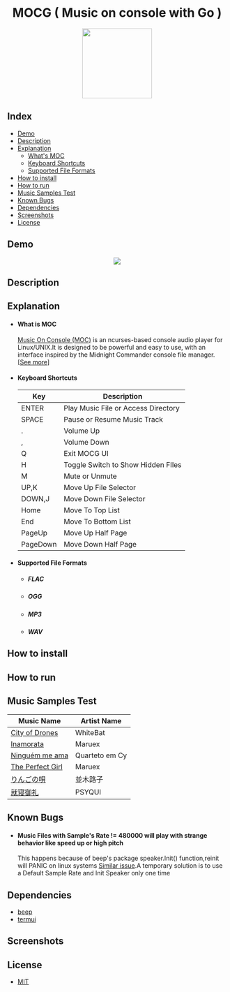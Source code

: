 <div align="center">
  <h1>MOCG ( Music on console with Go )</h1>
  <img src="https://images.squarespace-cdn.com/content/v1/5e10bdc20efb8f0d169f85f9/1590751925678-5XVSVXMC2BX38RNKKO19/music.png" style="width:160px;">
</div>

## Index
* [Demo](#demo)
* [Description](#description)
* [Explanation](#explanation)
    * [What's MOC](#what-is-moc)
    * [Keyboard Shortcuts](#keyboard-shortcuts)
    * [Supported File Formats](#supported-file-formats)
* [How to install](#how-to-install)   
* [How to run](#how-to-run)
* [Music Samples Test](#music-samples-test)
* [Known Bugs](#known-bugs)
* [Dependencies](#dependencies)    
* [Screenshots](#screenshots)
* [License](#license)

## Demo
  
  <div align="center">
    <img src="https://raw.githubusercontent.com/Chipskein/mocg/main/screenshots/demo.gif">
  </div>
  
  
## Description
  
## Explanation
* #### What is MOC
  [Music On Console (MOC)](https://github.com/jonsafari/mocp) is an ncurses-based console audio player for Linux/UNIX.It is designed to be powerful and easy to use, with an interface inspired by the Midnight Commander console file manager. [[See more]](https://en.wikipedia.org/wiki/Music_on_Console)
* #### Keyboard Shortcuts
  | **Key** 	        | **Description**                         |
  |-----------------	|-----------------------------------------|
  | ENTER            	| Play Music File or Access Directory     |
  | SPACE            	| Pause or Resume Music Track             |
  | .               	| Volume Up       	                      |
  | ,               	| Volume Down                             |
  | Q               	| Exit MOCG UI       	                    |
  | H               	| Toggle Switch to Show Hidden FIles      |
  | M               	| Mute or Unmute                          |
  | UP,K              | Move Up File Selector                   |
  | DOWN,J            | Move Down File Selector                 |
  | Home              | Move To Top List                        |
  | End               | Move To Bottom List                     |
  | PageUp            | Move Up Half Page                       |
  | PageDown          | Move Down Half Page                     |
  
* #### Supported File Formats
  * ##### FLAC
  * ##### OGG
  * ##### MP3
  * ##### WAV
## How to install
## How to run
## Music Samples Test
|                     **Music Name**                                  |   **Artist Name**    |
|---------------------------------------------------------------------|----------------------|
| [City of Drones](https://www.youtube.com/watch?v=qYTHZCBpycg)       |    WhiteBat      | 
| [Inamorata](https://www.youtube.com/watch?v=WzWSIvxEBrA)            |     Maruex       |  
| [Ninguém me ama](https://www.youtube.com/watch?v=iYENyuka2NQ)       |  Quarteto em Cy  |  
| [The Perfect Girl](https://www.youtube.com/watch?v=W5Sq71VTJ9Q)     |      Maruex      |  
| [りんごの唄](https://www.youtube.com/watch?v=OFXIXF_RYyw)             |     並木路子      |  
| [就寝御礼](https://www.youtube.com/watch?v=mEQZNRT6Pqk)               |     PSYQUI      |    

## Known Bugs
* #### Music Files with Sample's Rate != 480000 will play with strange behavior like speed up or high pitch
  This happens because of beep's package speaker.Init() function,reinit will PANIC on linux systems [Similar issue](https://github.com/faiface/beep/issues/146).A temporary solution is to use a Default Sample Rate and Init Speaker only one time
  
## Dependencies
* [beep](https://github.com/faiface/beep)
* [termui](https://github.com/gizak/termui)
## Screenshots
## License
* [MIT](https://raw.githubusercontent.com/Chipskein/mocg/main/LICENSE?token=GHSAT0AAAAAABXMZE7Q6FPS4YQZUACJXPSGYYNICUA)
